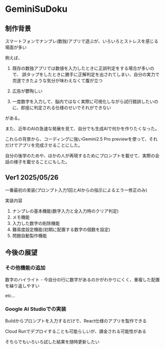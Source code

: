 # GeminiSuDoku

## 制作背景

スマートフォンでナンプレ(数独)アプリで遊ぶが、いろいろとストレスを感じる場面が多い

例えば、

1. 既存の数独アプリでは数値を入力したときに正誤判定をする場合が多いので、
誤タップをしたときに勝手に正解判定を出されてしまい、自分の実力で完遂できたような気分が味わえなくて腹が立つ

2. 広告が鬱陶しい

3. 一度数字を入力して、脳内ではなく実際に可視化しながら試行錯誤したいのに、即座に判定される仕様のせいでそれができない

がある。

また、近年のAIの急速な発展を見て、自分でも生成AIで何かを作りたくなった。

これらの背景から、コーディングに強いGemini2.5 Pro previewを使って、それだけでアプリを完成させることにした。

自分の後学のためや、ほかの人が再現するためにプロンプトを載せて、実際の会話の様子を載せることにもした。

## Ver1 2025/05/26

一番最初の実装(プロンプト入力1回とAIからの指示によるエラー修正のみ)

実装内容
1. ナンプレの基本機能(数字入力と全入力時のクリア判定)
2. メモ機能
3. 入力した数字の削除機能
4. 難易度設定機能(初期に配置する数字の個数を設定)
5. 問題自動製作機能

## 今後の展望

### その他機能の追加

数字のハイライト - 今自分の行に数字があるのかがわかりにくく、重複した配置を繰り返しやすい

etc…

### Google AI Studioでの実装

Buildからプロンプトを入力するだけで、React仕様のアプリを製作できる

Cloud Runでデプロイすることも可能らしいが、課金される可能性がある

そちらでもいろいろ試した結果を随時更新したい

